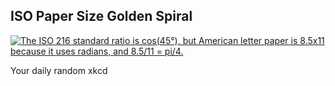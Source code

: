 ## ISO Paper Size Golden Spiral
[![The ISO 216 standard ratio is cos(45°), but American letter paper is 8.5x11 because it uses radians, and 8.5/11 = pi/4.](https://imgs.xkcd.com/comics/iso_paper_size_golden_spiral.png)](https://xkcd.com/2322/ "The ISO 216 standard ratio is cos(45°), but American letter paper is 8.5x11 because it uses radians, and 8.5/11 = pi/4.")

Your daily random xkcd
